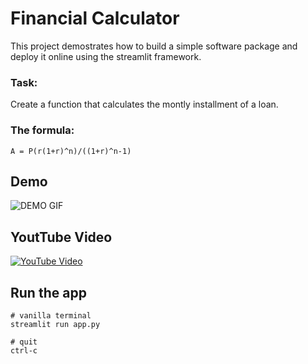 # Financial Calculator

This project demostrates how to build a simple software package and deploy it online using the streamlit framework.

### Task:
Create a function that calculates the montly installment of a loan.

### The formula:

`A = P(r(1+r)^n)/((1+r)^n-1)`



## Demo
![DEMO GIF](https://github.com/precisep/Loan-Installment-Calculator/blob/main/assests/demo_final.gif)

## YoutTube Video
[![YouTube Video](https://img.youtube.com/vi/7O5GQkp5ijc/0.jpg)](https://youtu.be/7O5GQkp5ijc)


## Run the app
```
# vanilla terminal
streamlit run app.py

# quit
ctrl-c
```